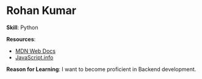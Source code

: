 # Rohan Kumar

**Skill**: Python

**Resources**:
- [MDN Web Docs](https://developer.mozilla.org/en-US/docs/Glossary/Python)
- [JavaScript.info](https://www.python.org/psf-landing/)

**Reason for Learning**: I want to become proficient in Backend development.
